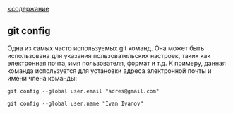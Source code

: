 [<содержание](./readme.md)
## git config

Одна из самых часто используемых git команд. Она может быть использована для указания пользовательских настроек, таких как электронная почта, имя пользователя, формат и т.д. К примеру, данная команда используется для установки адреса электронной почты и имени члена команды:

`git config --global user.email "adres@gmail.com"`

`git config --global user.name "Ivan Ivanov"`
